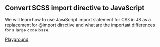## Convert SCSS import directive to JavaScript

We will learn how to use JavaScript import statement for CSS in JS as a replacement for @import directive and what are the important differences for a large code base.

[Playground](https://codesandbox.io/s/github/cssinjs/egghead/tree/master/from-sass-to-cssinjs/import)
